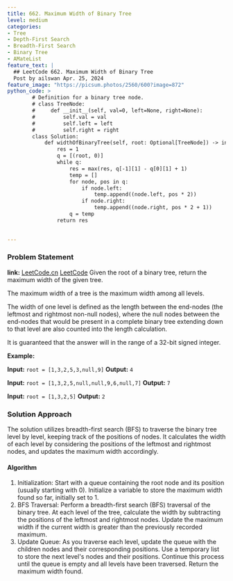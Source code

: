 ```yaml
---
title: 662. Maximum Width of Binary Tree
level: medium
categories:
- Tree
- Depth-First Search
- Breadth-First Search
- Binary Tree
- AMateList
feature_text: |
  ## LeetCode 662. Maximum Width of Binary Tree
  Post by ailswan Apr. 25, 2024
feature_image: "https://picsum.photos/2560/600?image=872"
python_code: >
        # Definition for a binary tree node.
        # class TreeNode:
        #     def __init__(self, val=0, left=None, right=None):
        #         self.val = val
        #         self.left = left
        #         self.right = right
        class Solution:
            def widthOfBinaryTree(self, root: Optional[TreeNode]) -> int:
                res = 1
                q = [(root, 0)]
                while q:
                    res = max(res, q[-1][1] - q[0][1] + 1)
                    temp = []
                    for node, pos in q:
                        if node.left:
                            temp.append((node.left, pos * 2))
                        if node.right:
                            temp.append((node.right, pos * 2 + 1))
                    q = temp
                return res

                      
---
```


### Problem Statement
**link:**
[LeetCode.cn](https://leetcode.cn/problems/maximum-width-of-binary-tree/)
[LeetCode](https://leetcode.com/maximum-width-of-binary-tree/)
Given the root of a binary tree, return the maximum width of the given tree.

The maximum width of a tree is the maximum width among all levels.

The width of one level is defined as the length between the end-nodes (the leftmost and rightmost non-null nodes), where the null nodes between the end-nodes that would be present in a complete binary tree extending down to that level are also counted into the length calculation.

It is guaranteed that the answer will in the range of a 32-bit signed integer.


**Example:**

**Input:** `root = [1,3,2,5,3,null,9]`
**Output:** `4`

**Input:** `root = [1,3,2,5,null,null,9,6,null,7]`
**Output:** `7`

**Input:** `root = [1,3,2,5]`
**Output:** `2`
 
 
### Solution Approach
The solution utilizes breadth-first search (BFS) to traverse the binary tree level by level, keeping track of the positions of nodes. It calculates the width of each level by considering the positions of the leftmost and rightmost nodes, and updates the maximum width accordingly.

#### Algorithm
1. Initialization: Start with a queue containing the root node and its position (usually starting with 0). Initialize a variable to store the maximum width found so far, initially set to 1.
2. BFS Traversal: Perform a breadth-first search (BFS) traversal of the binary tree. At each level of the tree, calculate the width by subtracting the positions of the leftmost and rightmost nodes. Update the maximum width if the current width is greater than the previously recorded maximum.
3. Update Queue: As you traverse each level, update the queue with the children nodes and their corresponding positions. Use a temporary list to store the next level's nodes and their positions. Continue this process until the queue is empty and all levels have been traversed. Return the maximum width found.
